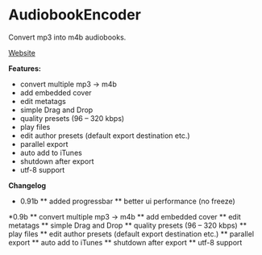 AudiobookEncoder
================

Convert mp3 into m4b audiobooks.

[Website](http://no-name-party.de/audiobook-encoder/)

**Features:**
* convert multiple mp3 -> m4b
* add embedded cover
* edit metatags
* simple Drag and Drop
* quality presets (96 – 320 kbps)
* play files
* edit author presets (default export destination etc.)
* parallel export
* auto add to iTunes
* shutdown after export
* utf-8 support


**Changelog**
* 0.91b
** added progressbar
** better ui performance (no freeze)

*0.9b
** convert multiple mp3 -> m4b
** add embedded cover
** edit metatags
** simple Drag and Drop
** quality presets (96 – 320 kbps)
** play files
** edit author presets (default export destination etc.)
** parallel export
** auto add to iTunes
** shutdown after export
** utf-8 support